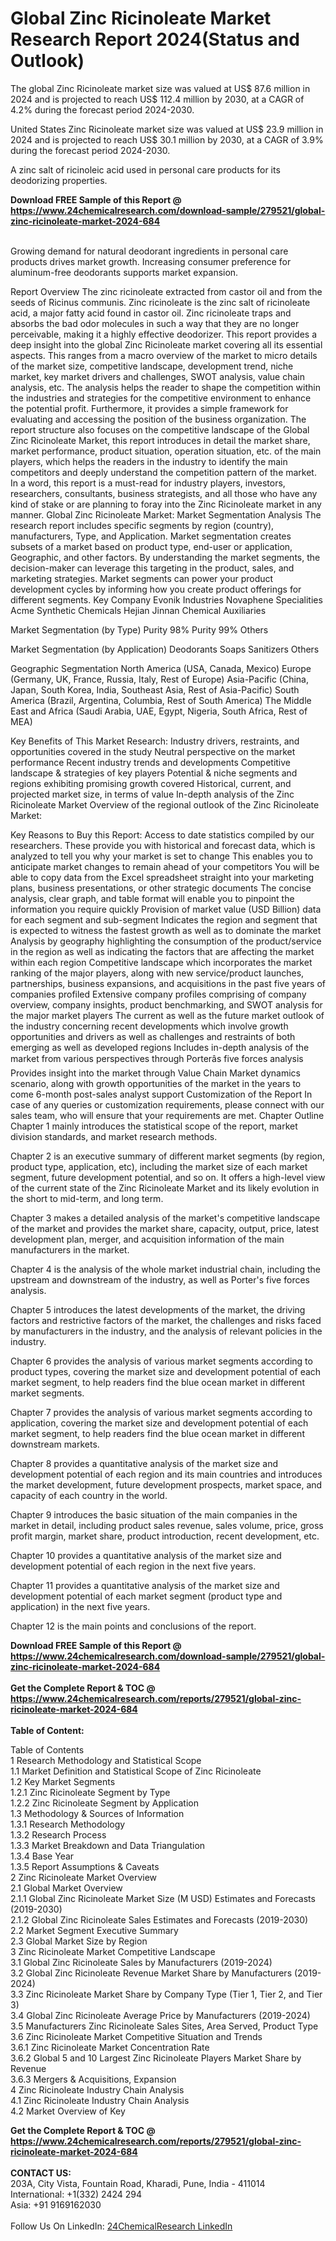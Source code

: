 <h1>Global Zinc Ricinoleate Market Research Report 2024(Status and Outlook)</h1><p>The global Zinc Ricinoleate market size was valued at US$ 87.6 million in 2024 and is projected to reach US$ 112.4 million by 2030, at a CAGR of 4.2% during the forecast period 2024-2030.</p><p>
United States Zinc Ricinoleate market size was valued at US$ 23.9 million in 2024 and is projected to reach US$ 30.1 million by 2030, at a CAGR of 3.9% during the forecast period 2024-2030.</p><p>
A zinc salt of ricinoleic acid used in personal care products for its deodorizing properties.</p><div><b>Download FREE Sample of this Report @ 
            <a href="https://www.24chemicalresearch.com/download-sample/279521/global-zinc-ricinoleate-market-2024-684">
            https://www.24chemicalresearch.com/download-sample/279521/global-zinc-ricinoleate-market-2024-684</a></b></div><br><p>
Growing demand for natural deodorant ingredients in personal care products drives market growth. Increasing consumer preference for aluminum-free deodorants supports market expansion.</p><p>
Report Overview
 The zinc ricinoleate extracted from castor oil and from the seeds of Ricinus communis. Zinc ricinoleate is the zinc salt of ricinoleate acid, a major fatty acid found in castor oil. Zinc ricinoleate traps and absorbs the bad odor molecules in such a way that they are no longer perceivable, making it a highly effective deodorizer.
 This report provides a deep insight into the global Zinc Ricinoleate market covering all its essential aspects. This ranges from a macro overview of the market to micro details of the market size, competitive landscape, development trend, niche market, key market drivers and challenges, SWOT analysis, value chain analysis, etc.
 The analysis helps the reader to shape the competition within the industries and strategies for the competitive environment to enhance the potential profit. Furthermore, it provides a simple framework for evaluating and accessing the position of the business organization. The report structure also focuses on the competitive landscape of the Global Zinc Ricinoleate Market, this report introduces in detail the market share, market performance, product situation, operation situation, etc. of the main players, which helps the readers in the industry to identify the main competitors and deeply understand the competition pattern of the market.
 In a word, this report is a must-read for industry players, investors, researchers, consultants, business strategists, and all those who have any kind of stake or are planning to foray into the Zinc Ricinoleate market in any manner.
 Global Zinc Ricinoleate Market: Market Segmentation Analysis
 The research report includes specific segments by region (country), manufacturers, Type, and Application. Market segmentation creates subsets of a market based on product type, end-user or application, Geographic, and other factors. By understanding the market segments, the decision-maker can leverage this targeting in the product, sales, and marketing strategies. Market segments can power your product development cycles by informing how you create product offerings for different segments.
 Key Company
 Evonik Industries
 Novaphene Specialities
 Acme Synthetic Chemicals
 Hejian Jinnan Chemical Auxiliaries</p><p>
 Market Segmentation (by Type)
 Purity 98%
 Purity 99%
 Others</p><p>
 Market Segmentation (by Application)
 Deodorants
 Soaps
 Sanitizers
 Others</p><p>
 Geographic Segmentation
North America (USA, Canada, Mexico)
Europe (Germany, UK, France, Russia, Italy, Rest of Europe)
Asia-Pacific (China, Japan, South Korea, India, Southeast Asia, Rest of Asia-Pacific)
South America (Brazil, Argentina, Columbia, Rest of South America)
The Middle East and Africa (Saudi Arabia, UAE, Egypt, Nigeria, South Africa, Rest of MEA)</p><p>
 Key Benefits of This Market Research:
Industry drivers, restraints, and opportunities covered in the study
Neutral perspective on the market performance
Recent industry trends and developments
Competitive landscape &amp; strategies of key players
Potential &amp; niche segments and regions exhibiting promising growth covered
Historical, current, and projected market size, in terms of value
In-depth analysis of the Zinc Ricinoleate Market
Overview of the regional outlook of the Zinc Ricinoleate Market:</p><p>
 Key Reasons to Buy this Report:
Access to date statistics compiled by our researchers. These provide you with historical and forecast data, which is analyzed to tell you why your market is set to change
This enables you to anticipate market changes to remain ahead of your competitors
You will be able to copy data from the Excel spreadsheet straight into your marketing plans, business presentations, or other strategic documents
The concise analysis, clear graph, and table format will enable you to pinpoint the information you require quickly
Provision of market value (USD Billion) data for each segment and sub-segment
Indicates the region and segment that is expected to witness the fastest growth as well as to dominate the market
Analysis by geography highlighting the consumption of the product/service in the region as well as indicating the factors that are affecting the market within each region
Competitive landscape which incorporates the market ranking of the major players, along with new service/product launches, partnerships, business expansions, and acquisitions in the past five years of companies profiled
Extensive company profiles comprising of company overview, company insights, product benchmarking, and SWOT analysis for the major market players
The current as well as the future market outlook of the industry concerning recent developments which involve growth opportunities and drivers as well as challenges and restraints of both emerging as well as developed regions
Includes in-depth analysis of the market from various perspectives through Porterâs five forces analysis
Provides insight into the market through Value Chain
Market dynamics scenario, along with growth opportunities of the market in the years to come
6-month post-sales analyst support
 Customization of the Report
 In case of any queries or customization requirements, please connect with our sales team, who will ensure that your requirements are met.
 Chapter Outline
 Chapter 1 mainly introduces the statistical scope of the report, market division standards, and market research methods.</p><p>
 Chapter 2 is an executive summary of different market segments (by region, product type, application, etc), including the market size of each market segment, future development potential, and so on. It offers a high-level view of the current state of the Zinc Ricinoleate Market and its likely evolution in the short to mid-term, and long term.</p><p>
 Chapter 3 makes a detailed analysis of the market's competitive landscape of the market and provides the market share, capacity, output, price, latest development plan, merger, and acquisition information of the main manufacturers in the market.</p><p>
 Chapter 4 is the analysis of the whole market industrial chain, including the upstream and downstream of the industry, as well as Porter's five forces analysis.</p><p>
 Chapter 5 introduces the latest developments of the market, the driving factors and restrictive factors of the market, the challenges and risks faced by manufacturers in the industry, and the analysis of relevant policies in the industry.</p><p>
 Chapter 6 provides the analysis of various market segments according to product types, covering the market size and development potential of each market segment, to help readers find the blue ocean market in different market segments.</p><p>
 Chapter 7 provides the analysis of various market segments according to application, covering the market size and development potential of each market segment, to help readers find the blue ocean market in different downstream markets.</p><p>
 Chapter 8 provides a quantitative analysis of the market size and development potential of each region and its main countries and introduces the market development, future development prospects, market space, and capacity of each country in the world.</p><p>
 Chapter 9 introduces the basic situation of the main companies in the market in detail, including product sales revenue, sales volume, price, gross profit margin, market share, product introduction, recent development, etc.</p><p>
 Chapter 10 provides a quantitative analysis of the market size and development potential of each region in the next five years.</p><p>
 Chapter 11 provides a quantitative analysis of the market size and development potential of each market segment (product type and application) in the next five years.</p><p>
 Chapter 12 is the main points and conclusions of the report.</p><div><b>Download FREE Sample of this Report @ 
            <a href="https://www.24chemicalresearch.com/download-sample/279521/global-zinc-ricinoleate-market-2024-684">
            https://www.24chemicalresearch.com/download-sample/279521/global-zinc-ricinoleate-market-2024-684</a></b></div><br><div><b>Get the Complete Report & TOC @ 
            <a href="https://www.24chemicalresearch.com/reports/279521/global-zinc-ricinoleate-market-2024-684">
            https://www.24chemicalresearch.com/reports/279521/global-zinc-ricinoleate-market-2024-684</a></b></div><br>
            <b>Table of Content:</b><p>Table of Contents<br />
 1 Research Methodology and Statistical Scope<br />
 1.1 Market Definition and Statistical Scope of Zinc Ricinoleate<br />
 1.2 Key Market Segments<br />
 1.2.1 Zinc Ricinoleate Segment by Type<br />
 1.2.2 Zinc Ricinoleate Segment by Application<br />
 1.3 Methodology & Sources of Information<br />
 1.3.1 Research Methodology<br />
 1.3.2 Research Process<br />
 1.3.3 Market Breakdown and Data Triangulation<br />
 1.3.4 Base Year<br />
 1.3.5 Report Assumptions & Caveats<br />
 2 Zinc Ricinoleate Market Overview<br />
 2.1 Global Market Overview<br />
 2.1.1 Global Zinc Ricinoleate Market Size (M USD) Estimates and Forecasts (2019-2030)<br />
 2.1.2 Global Zinc Ricinoleate Sales Estimates and Forecasts (2019-2030)<br />
 2.2 Market Segment Executive Summary<br />
 2.3 Global Market Size by Region<br />
 3 Zinc Ricinoleate Market Competitive Landscape<br />
 3.1 Global Zinc Ricinoleate Sales by Manufacturers (2019-2024)<br />
 3.2 Global Zinc Ricinoleate Revenue Market Share by Manufacturers (2019-2024)<br />
 3.3 Zinc Ricinoleate Market Share by Company Type (Tier 1, Tier 2, and Tier 3)<br />
 3.4 Global Zinc Ricinoleate Average Price by Manufacturers (2019-2024)<br />
 3.5 Manufacturers Zinc Ricinoleate Sales Sites, Area Served, Product Type<br />
 3.6 Zinc Ricinoleate Market Competitive Situation and Trends<br />
 3.6.1 Zinc Ricinoleate Market Concentration Rate<br />
 3.6.2 Global 5 and 10 Largest Zinc Ricinoleate Players Market Share by Revenue<br />
 3.6.3 Mergers & Acquisitions, Expansion<br />
 4 Zinc Ricinoleate Industry Chain Analysis<br />
 4.1 Zinc Ricinoleate Industry Chain Analysis<br />
 4.2 Market Overview of Key</p><div><b>Get the Complete Report & TOC @ 
            <a href="https://www.24chemicalresearch.com/reports/279521/global-zinc-ricinoleate-market-2024-684">
            https://www.24chemicalresearch.com/reports/279521/global-zinc-ricinoleate-market-2024-684</a></b></div><br><b>CONTACT US:</b><br>
            203A, City Vista, Fountain Road, Kharadi, Pune, India - 411014<br>
            International: +1(332) 2424 294<br>
            Asia: +91 9169162030 <br><br>
            Follow Us On LinkedIn: <a href="https://www.linkedin.com/company/24chemicalresearch/">24ChemicalResearch LinkedIn</a>